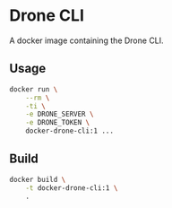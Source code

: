 Drone CLI
=========

A docker image containing the Drone CLI.

Usage
-----

```bash
docker run \
    --rm \
    -ti \
    -e DRONE_SERVER \
    -e DRONE_TOKEN \
    docker-drone-cli:1 ...
```

Build
-----

```bash
docker build \
    -t docker-drone-cli:1 \
    .
```